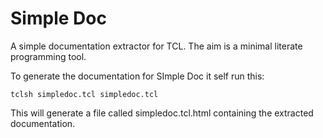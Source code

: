 # Simple Doc

A simple documentation extractor for TCL. The aim is a minimal literate programming tool.

To generate the documentation for SImple Doc it self run this:

    tclsh simpledoc.tcl simpledoc.tcl

This will generate a file called simpledoc.tcl.html containing the extracted documentation.
